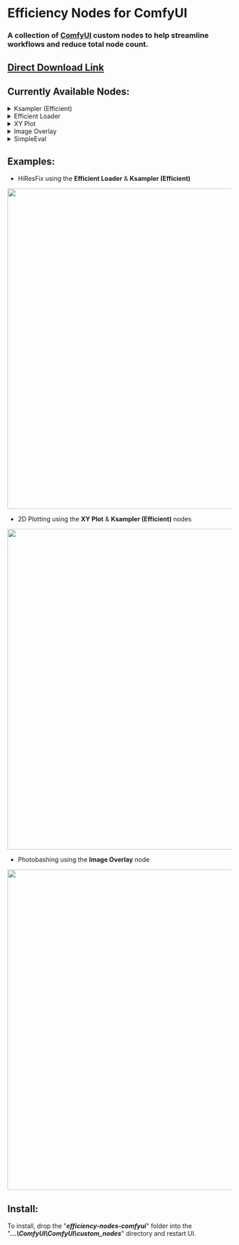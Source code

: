 Efficiency Nodes for ComfyUI
=======
### A collection of <a href="https://github.com/comfyanonymous/ComfyUI" >ComfyUI</a> custom nodes to help streamline workflows and reduce total node count.
## [Direct Download Link](https://github.com/LucianoCirino/efficiency-nodes-comfyui/releases/download/V1.5/efficiency-nodes-comfyui_V1.5.zip)

## **Currently Available Nodes:**
<details><summary>Ksampler (Efficient)</summary><ul>
• A modded KSampler with the ability to preview/output images and run scripts.<br>
</ul></details>

<details><summary>Efficient Loader</summary><ul>
• A combination of common initialization nodes.
</ul></details>

<details><summary>XY Plot</summary><ul>
• A collection of nodes that allows users to specify parameters for the KSampler (Efficient) to plot on a grid.
</ul></details>

<details><summary>Image Overlay</summary><ul>
• Node that allows for flexible image overlaying.
</ul></details>

<details><summary>SimpleEval</summary><ul>
•  A collection of nodes that allows users to write simple Python expressions using the "<a href="https://github.com/danthedeckie/simpleeval" >simpleeval</a>" library.
  
</ul></details>

## **Examples:**
  
- HiResFix using the **Efficient Loader** & **Ksampler (Efficient)**

<img src="https://github.com/LucianoCirino/efficiency-nodes-comfyui/blob/main/workflows/HiResFix_.png" width="720">

- 2D Plotting using the **XY Plot** & **Ksampler (Efficient)** nodes 

<img src="https://github.com/LucianoCirino/efficiency-nodes-comfyui/blob/main/workflows/XYplot/1_.png" width="720">

- Photobashing using the **Image Overlay** node

<img src="https://github.com/LucianoCirino/efficiency-nodes-comfyui/blob/main/workflows/ImgOverlay.png" width="720">

## **Install:**
To install, drop the "_**efficiency-nodes-comfyui**_" folder into the "_**...\ComfyUI\ComfyUI\custom_nodes**_" directory and restart UI.

